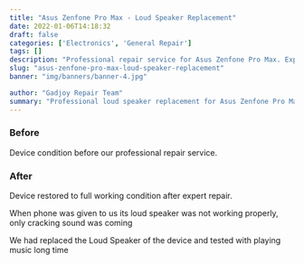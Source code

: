 ```yaml
---
title: "Asus Zenfone Pro Max - Loud Speaker Replacement"
date: 2022-01-06T14:18:32
draft: false
categories: ['Electronics', 'General Repair']
tags: []
description: "Professional repair service for Asus Zenfone Pro Max. Expert diagnosis and quality repairs in Bangalore."
slug: "asus-zenfone-pro-max-loud-speaker-replacement"
banner: "img/banners/banner-4.jpg"

author: "Gadjoy Repair Team"
summary: "Professional loud speaker replacement for Asus Zenfone Pro Max. Expert technicians, quality parts, warranty included."
---
```


### Before

Device condition before our professional repair service.

### After

Device restored to full working condition after expert repair.

When phone was given to us its loud speaker was not working properly, only cracking sound was coming

We had replaced the Loud Speaker of the device and tested with playing music long time